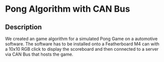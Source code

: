 # Pong Algorithm with CAN Bus 

## Description

We created an game algorithm for a simulated Pong Game on a automotive
software. The software has to be installed onto a Featherboard M4 can with a 10x10 RGB click 
to display the scoreboard and then connected to a server via CAN Bus
that hosts the game.


